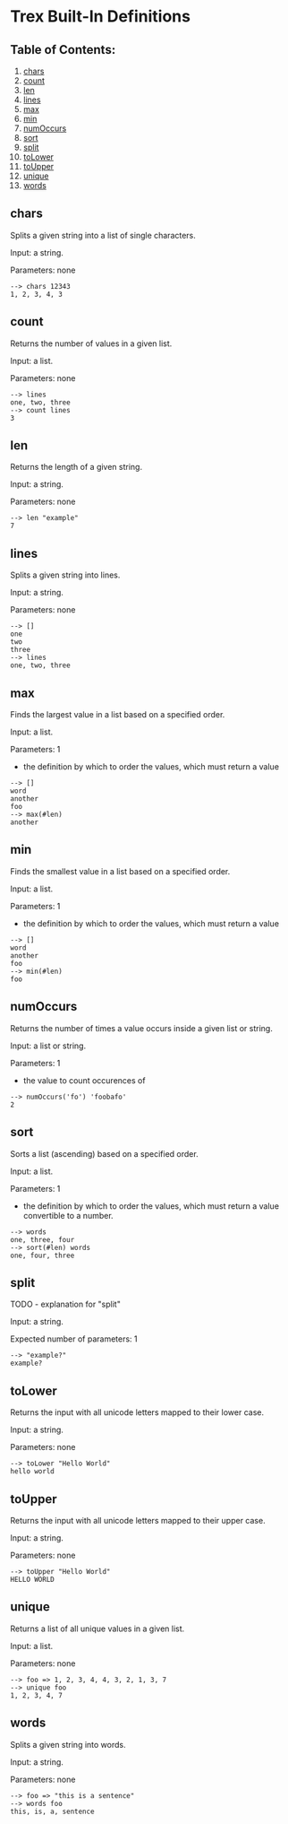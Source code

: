 # Trex Built-In Definitions

## Table of Contents:

1. [chars](#chars)
2. [count](#count)
3. [len](#len)
4. [lines](#lines)
5. [max](#max)
6. [min](#min)
7. [numOccurs](#numOccurs)
8. [sort](#sort)
9. [split](#split)
10. [toLower](#toLower)
11. [toUpper](#toUpper)
12. [unique](#unique)
13. [words](#words)

## chars

Splits a given string into a list of single characters.

Input: a string.

Parameters: none

```
--> chars 12343
1, 2, 3, 4, 3
```

## count

Returns the number of values in a given list.

Input: a list.

Parameters: none

```
--> lines
one, two, three
--> count lines
3
```

## len

Returns the length of a given string.

Input: a string.

Parameters: none

```
--> len "example"
7
```

## lines

Splits a given string into lines.

Input: a string.

Parameters: none

```
--> []
one
two
three
--> lines
one, two, three
```

## max

Finds the largest value in a list based on a specified order.

Input: a list.

Parameters: 1

* the definition by which to order the values, which must return a value 

```
--> []
word
another
foo
--> max(#len)
another
```

## min

Finds the smallest value in a list based on a specified order.

Input: a list.

Parameters: 1

* the definition by which to order the values, which must return a value 

```
--> []
word
another
foo
--> min(#len)
foo
```

## numOccurs

Returns the number of times a value occurs inside a given list or string.

Input: a list or string.

Parameters: 1

* the value to count occurences of

```
--> numOccurs('fo') 'foobafo'
2
```

## sort

Sorts a list (ascending) based on a specified order.

Input: a list.

Parameters: 1

* the definition by which to order the values, which must return a value convertible to a number.

```
--> words
one, three, four
--> sort(#len) words
one, four, three
```

## split

TODO - explanation for "split"

Input: a string.

Expected number of parameters: 1

```
--> "example?"
example?
```

## toLower

Returns the input with all unicode letters mapped to their lower case.

Input: a string.

Parameters: none

```
--> toLower "Hello World"
hello world
```

## toUpper

Returns the input with all unicode letters mapped to their upper case.

Input: a string.

Parameters: none

```
--> toUpper "Hello World"
HELLO WORLD
```

## unique

Returns a list of all unique values in a given list.

Input: a list.

Parameters: none

```
--> foo => 1, 2, 3, 4, 4, 3, 2, 1, 3, 7
--> unique foo
1, 2, 3, 4, 7
```

## words

Splits a given string into words.

Input: a string.

Parameters: none

```
--> foo => "this is a sentence"
--> words foo
this, is, a, sentence
```

